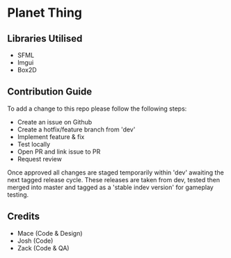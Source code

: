 # Planet Thing

## Libraries Utilised
 - SFML 
 - Imgui 
 - Box2D


## Contribution Guide
To add a change to this repo please follow the following steps: 
 - Create an issue on Github
 - Create a hotfix/feature branch from 'dev' 
 - Implement feature & fix
 - Test locally 
 - Open PR and link issue to PR
 - Request review 

Once approved all changes are staged temporarily within 'dev' awaiting
the next tagged release cycle. These releases are taken from dev, tested
then merged into master and tagged as a 'stable indev version' for gameplay
testing.

## Credits
* Mace (Code & Design)
* Josh (Code)
* Zack (Code & QA)
